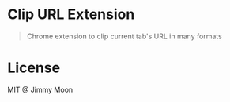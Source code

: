 # Clip URL Extension

> Chrome extension to clip current tab's URL in many formats

# License

MIT @ Jimmy Moon